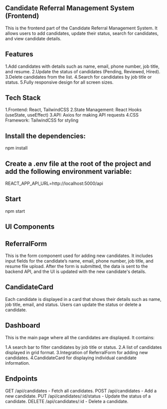 ## Candidate Referral Management System (Frontend)

This is the frontend part of the Candidate Referral Management System. It allows users to add candidates, update their status, search for candidates, and view candidate details.

## Features

1.Add candidates with details such as name, email, phone number, job title, and resume.
2.Update the status of candidates (Pending, Reviewed, Hired).
3.Delete candidates from the list.
4.Search for candidates by job title or status.
5.Fully responsive design for all screen sizes.

## Tech Stack

1.Frontend: React, TailwindCSS
2.State Management: React Hooks (useState, useEffect)
3.API: Axios for making API requests
4.CSS Framework: TailwindCSS for styling

## Install the dependencies:

npm install

## Create a .env file at the root of the project and add the following environment variable:

REACT_APP_API_URL=http://localhost:5000/api

## Start

npm start

## UI Components

## ReferralForm
This is the form component used for adding new candidates. It includes input fields for the candidate’s name, email, phone number, job title, and resume file upload. After the form is submitted, the data is sent to the backend API, and the UI is updated with the new candidate's details.

## CandidateCard
Each candidate is displayed in a card that shows their details such as name, job title, email, and status. Users can update the status or delete a candidate.

## Dashboard
This is the main page where all the candidates are displayed. It contains:

1.A search bar to filter candidates by job title or status.
2.A list of candidates displayed in grid format.
3.Integration of ReferralForm for adding new candidates.
4.CandidateCard for displaying individual candidate information.


## Endpoints
GET /api/candidates - Fetch all candidates.
POST /api/candidates - Add a new candidate.
PUT /api/candidates/:id/status - Update the status of a candidate.
DELETE /api/candidates/:id - Delete a candidate.
